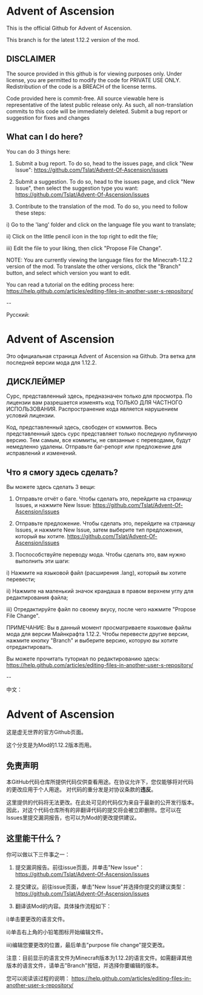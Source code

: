 # Advent of Ascension
This is the official Github for Advent of Ascension.

This branch is for the latest 1.12.2 version of the mod.

## DISCLAIMER
The source provided in this github is for viewing purposes only. Under license, you are permitted to modify the code for PRIVATE USE ONLY.
Redistribution of the code is a BREACH of the license terms.

Code provided here is commit-free. All source viewable here is representative of the latest public release only.
As such, all non-translation commits to this code will be immediately deleted. Submit a bug report or suggestion for fixes and changes

## What can I do here?
You can do 3 things here:
1. Submit a bug report. To do so, head to the issues page, and click "New Issue":
https://github.com/Tslat/Advent-Of-Ascension/issues

2. Submit a suggestion. To do so, head to the issues page, and click "New Issue", then select the suggestion type you want:
https://github.com/Tslat/Advent-Of-Ascension/issues

3. Contribute to the translation of the mod. To do so, you need to follow these steps:

  i) Go to the 'lang' folder and click on the language file you want to translate;

  ii) Click on the little pencil icon in the top right to edit the file;

  iii) Edit the file to your liking, then click "Propose File Change".

NOTE: You are currently viewing the language files for the Minecraft-1.12.2 version of the mod. To translate the other versions, click the "Branch" button, and select which version you want to edit.

You can read a tutorial on the editing process here:
https://help.github.com/articles/editing-files-in-another-user-s-repository/

--

Русский:
# Advent of Ascension
Это официальная страница Advent of Ascension на Github.
Эта ветка для последней версии мода для 1.12.2.

## ДИСКЛЕЙМЕР
Сурс, представленный здесь, предназначен только для просмотра.
По лицензии вам разрешается изменять код ТОЛЬКО ДЛЯ ЧАСТНОГО ИСПОЛЬЗОВАНИЯ. Распространение кода является нарушением условий лицензии.

Код, представленный здесь, свободен от коммитов. Весь представленный здесь сурс представляет только последную публичную версию.
Тем самым, все коммиты, не связанные с переводами, будут немедленно удалены. Отправьте баг-репорт или предложение для исправлений и изменений.

## Что я смогу здесь сделать?
Вы можете здесь сделать 3 вещи:
1. Отправьте отчёт о баге. Чтобы сделать это, перейдите на страницу Issues, и нажмите New Issue:
https://github.com/Tslat/Advent-Of-Ascension/issues

2. Отправьте предложение.  Чтобы сделать это, перейдите на страницу Issues, и нажмите New Issue, затем выберите тип предложения, который вы хотите.
https://github.com/Tslat/Advent-Of-Ascension/issues

3. Поспособствуйте переводу мода. Чтобы сделать это, вам нужно выполнить эти шаги:

  i) Нажмите на языковой файл (расширения .lang), который вы хотите перевести;

  ii) Нажмите на маленький значок крандаша в правом верхнем углу для редактирования файла;

  iii) Отредактируйте файл по своему вкусу, после чего нажмите "Propose File Change".

ПРИМЕЧАНИЕ: Вы в данный момент просматриваете языковые файлы мода для версии Майнкрафта 1.12.2. Чтобы перевести другие версии, нажмите кнопку "Branch" и выберите версию, которую вы хотите отредактировать.

Вы можете прочитать туториал по редактированию здесь:
https://help.github.com/articles/editing-files-in-another-user-s-repository/

--

中文：
# Advent of Ascension

这是虚无世界的官方Github页面。

这个分支是为Mod的1.12.2版本而用。

## 免责声明
本GitHub代码仓库所提供代码仅供查看用途。在协议允许下，您仅能够将对代码的更改应用于个人用途。
对代码的重分发是对协议条款的**违反**。

这里提供的代码将无法更改。在此处可见的代码仅为来自于最新的公开发行版本。
因此，对这个代码仓库所有的非翻译代码的提交将会被立即删除。您可以在Issues里提交漏洞报告，也可以为Mod的更改提供建议。

## 这里能干什么？
你可以做以下三件事之一：
1. 提交漏洞报告。前往issue页面，并单击"New Issue"：
https://github.com/Tslat/Advent-Of-Ascension/issues

2. 提交建议。前往issue页面，单击"New Issue"并选择你提交的建议类型：
https://github.com/Tslat/Advent-Of-Ascension/issues

3. 翻译该Mod的内容。具体操作流程如下：

  i)单击要更改的语言文件。

  ii)单击右上角的小铅笔图标开始编辑文件。

  iii)编辑您要更改的位置，最后单击"purpose file change"提交更改。

注意：目前显示的语言文件为Minecraft版本为1.12.2的语言文件。如需翻译其他版本的语言文件，请单击"Branch"按钮，并选择你要编辑的版本。

您可以阅读该过程的说明：
https://help.github.com/articles/editing-files-in-another-user-s-repository/
